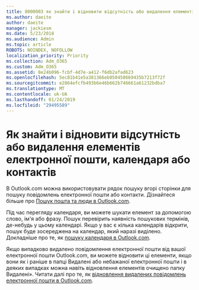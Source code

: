 ```yaml
---
title: 8000003 як знайти і відновити відсутність або видалення елементів електронної пошти, календаря або контактів
ms.author: daeite
author: daeite
manager: jackiesm
ms.date: 5/23/2018
ms.audience: Admin
ms.topic: article
ROBOTS: NOINDEX, NOFOLLOW
localization_priority: Priority
ms.collection: Adm_O365
ms.custom: Adm_O365
ms.assetid: 8e24b096-fcbf-4d7e-a412-f6db2afad623
ms.openlocfilehash: 5ec81b41e5a381366eb050458669435b7213f72f
ms.sourcegitcommit: e2864efcfb493b6e46b662b746661a61232bdba7
ms.translationtype: MT
ms.contentlocale: uk-UA
ms.lasthandoff: 01/24/2019
ms.locfileid: "29495589"
---
```

# <a name="how-to-find-and-recover-missing-or-deleted-email-calendar-or-contacts-items"></a>Як знайти і відновити відсутність або видалення елементів електронної пошти, календаря або контактів

В Outlook.com можна використовувати рядок пошуку вгорі сторінки для пошуку повідомлень електронної пошти або контакти. Дізнайтеся більше про [Пошук пошта та люди в Outlook.com](https://support.office.com/article/88108edf-028e-4306-b87e-7400bbb40aa7).
  
Під час перегляду календаря, ви можете шукати елемент за допомогою слово, ім'я або фразу. Пошук перевірить наявність пошукових термінів, де-небудь у цьому календарі. Якщо у вас є кілька календарів відкрити, пошук буде зосереджена на календар, який наразі виділено. Докладніше про те, як [пошуку календаря в Outlook.com](https://support.office.com/article/5bc05289-c84c-4849-95a8-7eac05ed478a).
  
Якщо випадково видалено повідомлення електронної пошти від вашої електронної пошти Outlook.com, ви можете відновити ці елементи, якщо вони як і раніше в папці Видалені або небажаної електронної пошти і в деяких випадках можна навіть відновлення елементів очищено папку Видалені». Читати далі про те, як [відновлення видалених повідомлень електронної пошти в Outlook.com](https://support.office.com/article/cf06ab1b-ae0b-418c-a4d9-4e895f83ed50).
  

